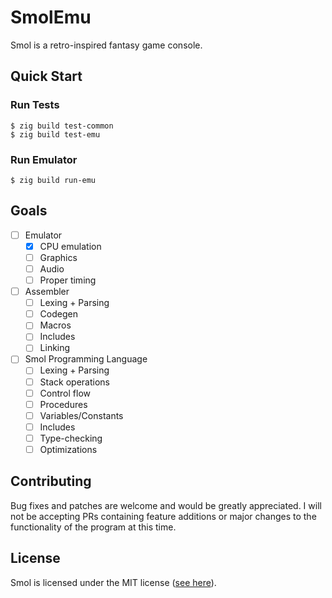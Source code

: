 # SmolEmu

Smol is a retro-inspired fantasy game console.

## Quick Start

### Run Tests

```
$ zig build test-common
$ zig build test-emu
```

### Run Emulator

```
$ zig build run-emu
```

## Goals

- [ ] Emulator
    - [x] CPU emulation
    - [ ] Graphics
    - [ ] Audio
    - [ ] Proper timing

- [ ] Assembler
    - [ ] Lexing + Parsing
    - [ ] Codegen
    - [ ] Macros
    - [ ] Includes
    - [ ] Linking

- [ ] Smol Programming Language
    - [ ] Lexing + Parsing
    - [ ] Stack operations
    - [ ] Control flow
    - [ ] Procedures
    - [ ] Variables/Constants
    - [ ] Includes
    - [ ] Type-checking
    - [ ] Optimizations

## Contributing

Bug fixes and patches are welcome and would be greatly appreciated.
I will not be accepting PRs containing feature additions or major changes to the functionality of the program at this time.

## License

Smol is licensed under the MIT license ([see here](./LICENSE)).
